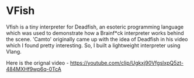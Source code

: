 # VFish
Vfish is a tiny interpreter for Deadfish, an esoteric programming language which was used to demonstrate how a Brainf*ck interpreter works behind the scene. 'Camto' originally came up with the idea of Deadfish in his video which I found pretty interesting. So, I built a lightweight interpreter using Vlang.

Here is the orignal video - https://youtube.com/clip/Ugkxj90VfgslxpQ5zt-484MXHf9wp6q-0TcA

